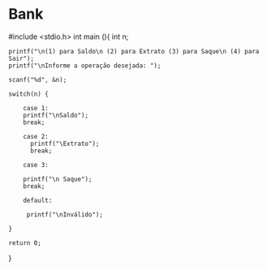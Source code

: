 # Bank
#include <stdio.h>
int main (){
    int n;
    
    printf("\n(1) para Saldo\n (2) para Extrato (3) para Saque\n (4) para Sair");
    printf("\nInforme a operação desejada: ");
    
    scanf("%d", &n);
    
    switch(n) {
        
        case 1: 
        printf("\nSaldo");
        break;
        
        case 2:
          printf("\Extrato");
          break;
          
        case 3:
        
        printf("\n Saque");
        break;
        
        default:
        
         printf("\nInválido");
        
    }
    
    return 0;
    
}  
